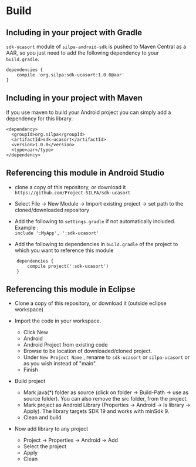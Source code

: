 Build
=====

## Including in your project with Gradle

`sdk-ucasort` module of `silpa-android-sdk` is pushed to Maven Central as a AAR, so you just need to add the following dependency to your `build.gradle`.

    dependencies {        
        compile 'org.silpa:sdk-ucasort:1.0.0@aar'       
    }

## Including in your project with Maven

If you use maven to build your Android project you can simply add a dependency for this library.

    <dependency>
      <groupId>org.silpa</groupId>
      <artifactId>sdk-ucasort</artifactId>
      <version>1.0.0</version>
      <type>aar</type>
    </dependency>


## Referencing this module in Android Studio

- clone a copy of this repository, or download it  
    `https://github.com/Project-SILPA/sdk-ucasort`
    
- Select File -> New Module -> Import existing project -> set path to the cloned/downloaded repository

- Add the following to `settings.gradle` if not automatically included. Example :  
    `include ':MyApp', ':sdk-ucasort'`
    
- Add the following to dependencies in `build.gradle` of the project to which you want to reference this module
   
```   
    dependencies {
        compile project(':sdk-ucasort')
    }
```


## Referencing this module in Eclipse

- Clone a copy of this repository, or download it (outside eclipse workspace)

- Import the code in your workspace.
    - Click New
    - Android
    - Android Project from existing code
    - Browse to be location of downloaded/cloned project.
    - Under `New Project Name` , rename to `sdk-ucasort` or `silpa-ucasort` or as you wish instead of "main".
    - Finish
 
- Build project 
    - Mark java(*) folder as source (click on folder -> Build-Path -> use as source folder). You can also remove the src folder, from the project.
    - Mark project as Android Library (Properties -> Android -> Is library -> Apply). The library targets SDK 19 and works with minSdk 9.
    - Clean and build		

- Now add library to any project
    - Project -> Properties -> Android -> Add
    - Select the project
    - Apply
    - Clean
